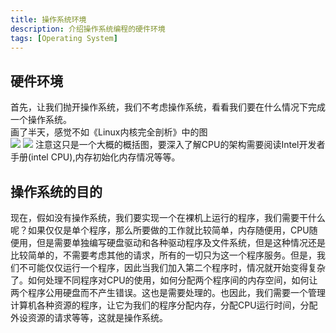 ```yaml
---
title: 操作系统环境
description: 介绍操作系统编程的硬件环境
tags: [Operating System]
---
```

## 硬件环境
首先，让我们抛开操作系统，我们不考虑操作系统，看看我们要在什么情况下完成一个操作系统。  
画了半天，感觉不如《Linux内核完全剖析》中的图  
![](https://img-blog.csdnimg.cn/35e97ff0af86432385b5f2dcc32f5d5e.png)
![](https://img-blog.csdnimg.cn/931d3ce1ac0f42099e468cd36ff45ccb.png)
注意这只是一个大概的概括图，要深入了解CPU的架构需要阅读Intel开发者手册(intel CPU),内存初始化内存情况等等。

## 操作系统的目的
现在，假如没有操作系统，我们要实现一个在裸机上运行的程序，我们需要干什么呢？如果仅仅是单个程序，那么所要做的工作就比较简单，内存随便用，CPU随便用，但是需要单独编写硬盘驱动和各种驱动程序及文件系统，但是这种情况还是比较简单的，不需要考虑其他的请求，所有的一切只为这一个程序服务。但是，我们不可能仅仅运行一个程序，因此当我们加入第二个程序时，情况就开始变得复杂了。如何处理不同程序对CPU的使用，如何分配两个程序间的内存空间，如何让两个程序公用硬盘而不产生错误。这也是需要处理的。也因此，我们需要一个管理计算机各种资源的程序，让它为我们的程序分配内存，分配CPU运行时间，分配外设资源的请求等等，这就是操作系统。

